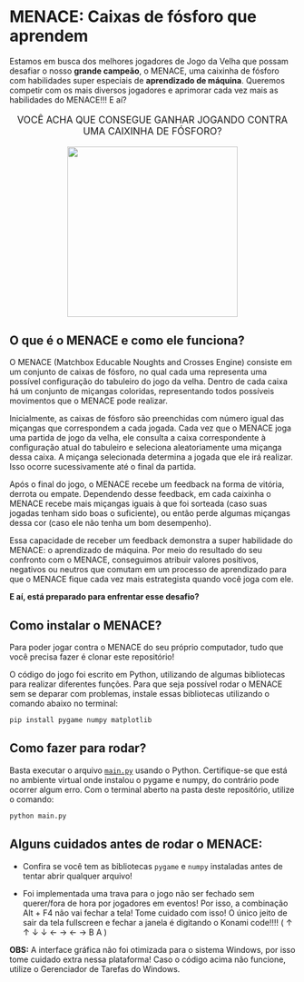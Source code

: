 # MENACE: Caixas de fósforo que aprendem </h1>

Estamos em busca dos melhores jogadores de Jogo da Velha que possam desafiar o nosso **grande campeão**, o MENACE, uma caixinha de fósforo com habilidades super especiais de **aprendizado de máquina**. Queremos competir com os mais diversos jogadores e aprimorar cada vez mais as habilidades do MENACE!!! E aí?

<p align='center' style='font-size:120%'> VOCÊ ACHA QUE CONSEGUE GANHAR JOGANDO CONTRA UMA CAIXINHA DE FÓSFORO? </p>

<p align="center"><img src="https://github.com/alicevk/MENACE/assets/106678040/f52ddf3b-f538-4edc-816c-7ae54e6d9732" height="300"></p>


## O que é o MENACE e como ele funciona?

O MENACE (Matchbox Educable Noughts and Crosses Engine) consiste em um conjunto de caixas de fósforo, no qual cada uma representa uma possível configuração do tabuleiro do jogo da velha. Dentro de cada caixa há um conjunto de miçangas coloridas, representando todos possíveis movimentos que o MENACE pode realizar.

Inicialmente, as caixas de fósforo são preenchidas com número igual das miçangas que  correspondem a cada jogada. Cada vez que o MENACE joga uma partida de jogo da velha, ele consulta a caixa  correspondente à configuração atual do tabuleiro e seleciona aleatoriamente uma miçanga  dessa caixa. A miçanga selecionada determina a jogada que ele irá realizar. Isso ocorre sucessivamente até o final da partida.

Após o final do jogo, o  MENACE recebe um feedback na forma de vitória, derrota ou empate. Dependendo desse feedback, em cada caixinha o MENACE recebe mais miçangas iguais à que foi sorteada (caso suas jogadas tenham sido boas o suficiente), ou então perde algumas miçangas dessa cor (caso ele não tenha um bom desempenho).

Essa capacidade de receber um feedback demonstra a super habilidade do MENACE: o aprendizado de máquina. Por meio do resultado do seu confronto com o MENACE, conseguimos atribuir valores positivos, negativos ou neutros que comutam em um processo de aprendizado para que o MENACE fique cada vez mais estrategista quando você joga com ele.

**E aí, está preparado para enfrentar esse desafio?**


## Como instalar o MENACE?

Para poder jogar contra o MENACE do seu próprio computador, tudo que você precisa fazer é clonar este repositório!

O código do jogo foi escrito em Python, utilizando de algumas bibliotecas para realizar diferentes funções. Para que seja possível rodar o MENACE sem se deparar com problemas, instale essas bibliotecas utilizando o comando abaixo no terminal:

```sh
pip install pygame numpy matplotlib
```


## Como fazer para rodar?

Basta executar o arquivo [`main.py`](./main.py) usando o Python. Certifique-se que está no ambiente virtual onde instalou o pygame e numpy, do contrário pode ocorrer algum erro. Com o terminal aberto na pasta deste repositório, utilize o comando:

```sh
python main.py
```

## Alguns cuidados antes de rodar o MENACE:
	
* Confira se você tem as bibliotecas `pygame` e `numpy` instaladas antes de tentar abrir qualquer arquivo!
	
* Foi implementada uma trava para o jogo não ser fechado sem querer/fora de hora por jogadores em eventos! Por isso, a combinação Alt + F4 não vai fechar a tela! Tome cuidado com isso! O único jeito de sair da tela fullscreen e fechar a janela é digitando o Konami code!!!! ( ↑ ↑ ↓ ↓ ← → ← → B A )

**OBS:** A interface gráfica não foi otimizada para o sistema Windows, por isso tome cuidado extra nessa plataforma! Caso o código acima não funcione, utilize o Gerenciador de Tarefas do Windows.